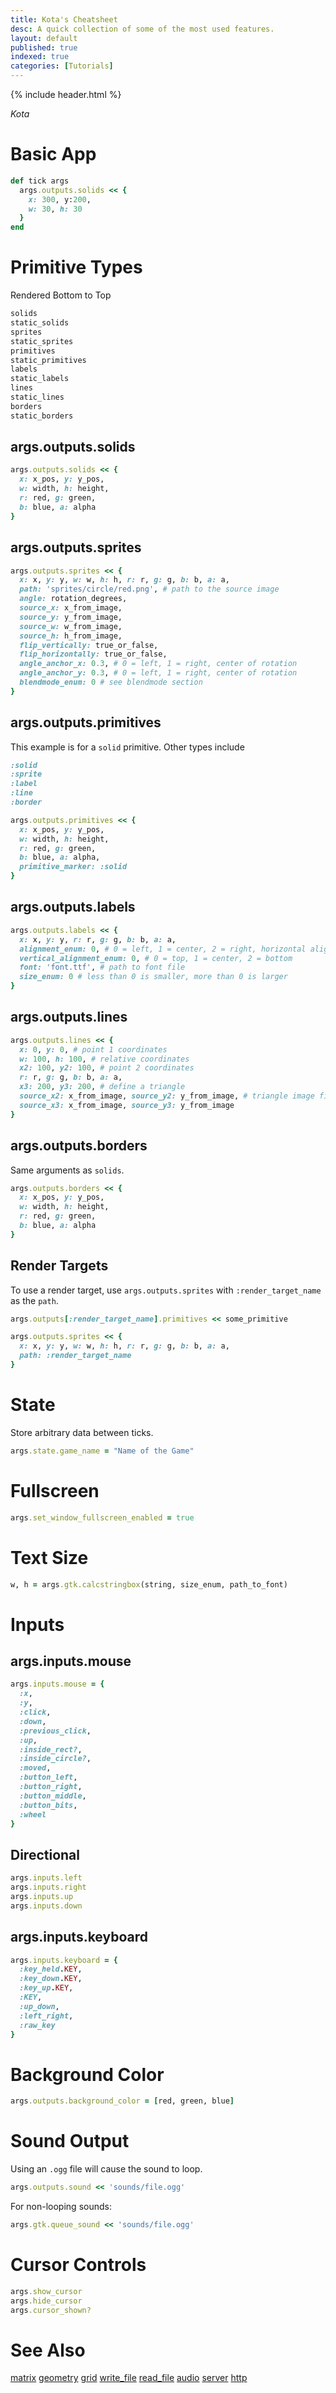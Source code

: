 ```yaml
---
title: Kota's Cheatsheet
desc: A quick collection of some of the most used features.
layout: default
published: true
indexed: true
categories: [Tutorials]
---
```


{% include header.html %}

_Kota_

# Basic App

```rb
def tick args
  args.outputs.solids << {
    x: 300, y:200,
    w: 30, h: 30
  }
end
```

# Primitive Types
Rendered Bottom to Top
```rb
solids
static_solids
sprites
static_sprites
primitives
static_primitives
labels
static_labels
lines
static_lines
borders
static_borders
```

## args.outputs.solids
```rb
args.outputs.solids << {
  x: x_pos, y: y_pos,
  w: width, h: height,
  r: red, g: green,
  b: blue, a: alpha
}
```

## args.outputs.sprites
```rb
args.outputs.sprites << {
  x: x, y: y, w: w, h: h, r: r, g: g, b: b, a: a,
  path: 'sprites/circle/red.png', # path to the source image
  angle: rotation_degrees,
  source_x: x_from_image,
  source_y: y_from_image,
  source_w: w_from_image,
  source_h: h_from_image,
  flip_vertically: true_or_false,
  flip_horizontally: true_or_false,
  angle_anchor_x: 0.3, # 0 = left, 1 = right, center of rotation
  angle_anchor_y: 0.3, # 0 = left, 1 = right, center of rotation
  blendmode_enum: 0 # see blendmode section
}
```

## args.outputs.primitives
This example is for a `solid` primitive. Other types include

```rb
:solid
:sprite
:label
:line
:border
```

```rb
args.outputs.primitives << {
  x: x_pos, y: y_pos,
  w: width, h: height,
  r: red, g: green,
  b: blue, a: alpha,
  primitive_marker: :solid
}
```

## args.outputs.labels
```rb
args.outputs.labels << {
  x: x, y: y, r: r, g: g, b: b, a: a,
  alignment_enum: 0, # 0 = left, 1 = center, 2 = right, horizontal alignment
  vertical_alignment_enum: 0, # 0 = top, 1 = center, 2 = bottom
  font: 'font.ttf', # path to font file
  size_enum: 0 # less than 0 is smaller, more than 0 is larger
}
```

## args.outputs.lines
```rb
args.outputs.lines << {
  x: 0, y: 0, # point 1 coordinates
  w: 100, h: 100, # relative coordinates
  x2: 100, y2: 100, # point 2 coordinates
  r: r, g: g, b: b, a: a,
  x3: 200, y3: 200, # define a triangle
  source_x2: x_from_image, source_y2: y_from_image, # triangle image fill
  source_x3: x_from_image, source_y3: y_from_image
}
```

## args.outputs.borders
Same arguments as `solids`.
```rb
args.outputs.borders << {
  x: x_pos, y: y_pos,
  w: width, h: height,
  r: red, g: green,
  b: blue, a: alpha
}
```

## Render Targets
To use a render target, use `args.outputs.sprites` with `:render_target_name` as the `path`.
```rb
args.outputs[:render_target_name].primitives << some_primitive

args.outputs.sprites << {
  x: x, y: y, w: w, h: h, r: r, g: g, b: b, a: a,
  path: :render_target_name
}
```

# State
Store arbitrary data between ticks.
```rb
args.state.game_name = "Name of the Game"
```

# Fullscreen
```rb
args.set_window_fullscreen_enabled = true
```

# Text Size
```rb
w, h = args.gtk.calcstringbox(string, size_enum, path_to_font)
```

# Inputs
## args.inputs.mouse
```rb
args.inputs.mouse = {
  :x,
  :y,
  :click,
  :down,
  :previous_click,
  :up,
  :inside_rect?,
  :inside_circle?,
  :moved,
  :button_left,
  :button_right,
  :button_middle,
  :button_bits,
  :wheel
}
```

## Directional
```rb
args.inputs.left
args.inputs.right
args.inputs.up
args.inputs.down
```

## args.inputs.keyboard
```rb
args.inputs.keyboard = {
  :key_held.KEY,
  :key_down.KEY,
  :key_up.KEY,
  :KEY,
  :up_down,
  :left_right,
  :raw_key
}
```

# Background Color
```rb
args.outputs.background_color = [red, green, blue]
```

# Sound Output
Using an `.ogg` file will cause the sound to loop.
```rb
args.outputs.sound << 'sounds/file.ogg'
```
For non-looping sounds:
```rb
args.gtk.queue_sound << 'sounds/file.ogg'
```

# Cursor Controls
```rb
args.show_cursor
args.hide_cursor
args.cursor_shown?
```

# See Also
[matrix](http://docs.dragonruby.org/#----advanced-rendering---15-matrix-and-triangles-2d---main-rb)
[geometry](http://docs.dragonruby.org/#---args-geometry-)
[grid](http://docs.dragonruby.org/#---args-grid-)
[write_file](http://docs.dragonruby.org/#----args-gtk-write_file-path--contents-)
[read_file](http://docs.dragonruby.org/#----args-gtk-read_file-path-)
[audio](http://docs.dragonruby.org/#--docs---gtk--args#audio-)
[server](http://docs.dragonruby.org/#----http---in-game-web-server-http-get---main-rb)
[http](http://docs.dragonruby.org/#----args-gtk-http_get-url--extra_headers-=-{}-)
